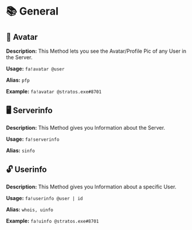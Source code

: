 # 📚 General

## 🙋 Avatar
**Description:** This Method lets you see the Avatar/Profile Pic of any User in the Server.

**Usage:** `fa!avatar @user`

**Alias:** `pfp`

**Example:** `fa!avatar @stratos.exe#8701`


## 🖥 Serverinfo
**Description:** This Method gives you Information about the Server.

**Usage:** `fa!serverinfo`

**Alias:** `sinfo`


## 🔓 Userinfo
**Description:** This Method gives you Information about a specific User.

**Usage:** `fa!userinfo @user | id`

**Alias:** `whois, uinfo`

**Example:** `fa!uinfo @stratos.exe#8701`
